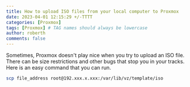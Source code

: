 ```yaml
---
title: How to upload ISO files from your local computer to Proxmox
date: 2023-04-01 12:15:29 +/-TTTT
categories: [Proxmox]
tags: [Proxmox] # TAG names should always be lowercase
author: roberth
comments: false
---
```


Sometimes, Proxmox doesn't play nice when you try to upload an ISO file. There can be size restrictions and other bugs that stop you in your tracks. Here is an easy command that you can run.

```sh
scp file_address root@192.xxx.x.xxx:/var/lib/vz/template/iso
```